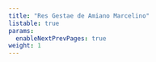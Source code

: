 ```yaml
---
title: "Res Gestae de Amiano Marcelino"
listable: true
params:
  enableNextPrevPages: true
weight: 1
---
```

